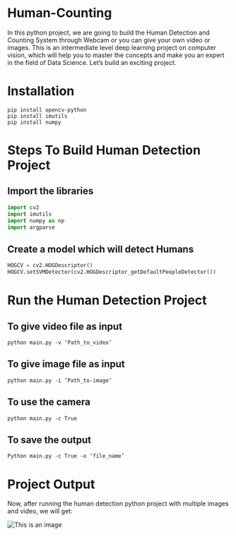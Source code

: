 # Human-Counting
In this python project, we are going to build the Human Detection and Counting System through Webcam or you can give your own video or images. This is an intermediate level deep learning project on computer vision, which will help you to master the concepts and make you an expert in the field of Data Science. Let’s build an exciting project.

# Installation
```
pip install opencv-python
pip install imutils
pip install numpy
```

# Steps To Build Human Detection Project
## Import the libraries
```python
import cv2
import imutils
import numpy as np
import argparse
```

## Create a model which will detect Humans
```python
HOGCV = cv2.HOGDescriptor()
HOGCV.setSVMDetector(cv2.HOGDescriptor_getDefaultPeopleDetector())
```

# Run the Human Detection Project
## To give video file as input
`python main.py -v ‘Path_to_video’`
## To give image file as input
`python main.py -i ‘Path_to-image’`
## To use the camera
`python main.py -c True`
## To save the output
`Python main.py -c True -o ‘file_name’`

# Project Output
Now, after running the human detection python project with multiple images and video, we will get:

![This is an image](https://data-flair.training/blogs/wp-content/uploads/sites/2/2020/07/human-counting-output.jpg)


